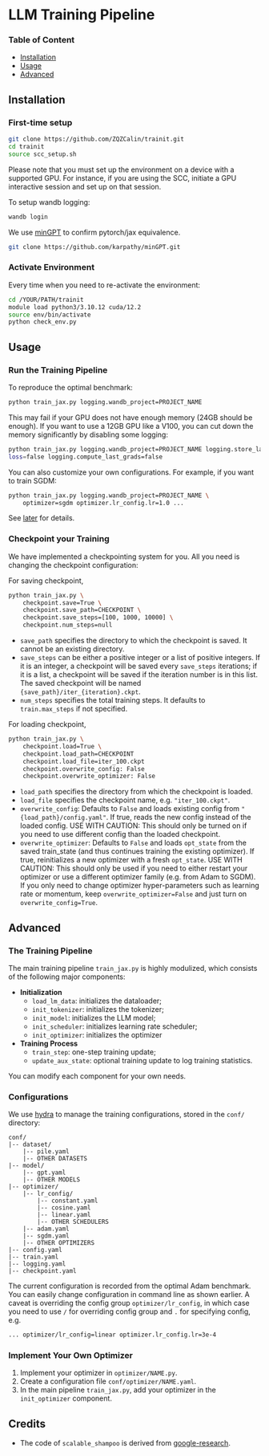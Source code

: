 # LLM Training Pipeline

### Table of Content

- [Installation](#installation)
- [Usage](#usage)
- [Advanced](#advanced)

## Installation

### First-time setup

```bash
git clone https://github.com/ZQZCalin/trainit.git
cd trainit
source scc_setup.sh
```

Please note that you must set up the environment on a device with a supported GPU. For instance, if you are using the SCC, initiate a GPU interactive session and set up on that session.

To setup wandb logging:
```bash
wandb login
```

We use [minGPT](https://github.com/karpathy/minGPT) to confirm pytorch/jax equivalence.
```bash
git clone https://github.com/karpathy/minGPT.git
```

### Activate Environment

Every time when you need to re-activate the environment:

```bash
cd /YOUR/PATH/trainit
module load python3/3.10.12 cuda/12.2
source env/bin/activate
python check_env.py
```

## Usage

### Run the Training Pipeline

To reproduce the optimal benchmark:

```bash
python train_jax.py logging.wandb_project=PROJECT_NAME
```

This may fail if your GPU does not have enough memory (24GB should be enough). If you want to use a 12GB GPU like a V100, you can cut down the memory significantly by disabling some logging:
```bash
python train_jax.py logging.wandb_project=PROJECT_NAME logging.store_last_grads=false logging.store_past_grads=false logging.store_last_params=false logging.compute_last_
loss=false logging.compute_last_grads=false
```

You can also customize your own configurations. For example, if you want to train SGDM:

```bash
python train_jax.py logging.wandb_project=PROJECT_NAME \
    optimizer=sgdm optimizer.lr_config.lr=1.0 ...
```


See [later](#configurations) for details.

### Checkpoint your Training

We have implemented a checkpointing system for you. All you need is changing the checkpoint configuration:

For saving checkpoint,
```bash
python train_jax.py \
    checkpoint.save=True \
    checkpoint.save_path=CHECKPOINT \
    checkpoint.save_steps=[100, 1000, 10000] \
    checkpoint.num_steps=null
```
- `save_path` specifies the directory to which the checkpoint is saved. It cannot be an existing directory.
- `save_steps` can be either a positive integer or a list of positive integers. If it is an integer, a checkpoint will be saved every `save_steps` iterations; if it is a list, a checkpoint will be saved if the iteration number is in this list. The saved checkpoint will be named `{save_path}/iter_{iteration}.ckpt`.
- `num_steps` specifies the total training steps. It defaults to `train.max_steps` if not specified.

For loading checkpoint,
```bash
python train_jax.py \
    checkpoint.load=True \
    checkpoint.load_path=CHECKPOINT
    checkpoint.load_file=iter_100.ckpt
    checkpoint.overwrite_config: False
    checkpoint.overwrite_optimizer: False
```
- `load_path` specifies the directory from which the checkpoint is loaded.
- `load_file` specifies the checkpoint name, e.g. `"iter_100.ckpt"`.
- `overwrite_config`: Defaults to `False` and loads existing config from `"{load_path}/config.yaml"`. If true, reads the new config instead of the loaded config. USE WITH CAUTION: This should only be turned on if you need to use different config than the loaded checkpoint.
- `overwrite_optimizer`: Defaults to `False` and loads `opt_state` from the saved train_state (and thus continues training the existing optimizer). If true, reinitializes a new optimizer with a fresh `opt_state`.  USE WITH CAUTION: This should only be used if you need to either restart your optimizer or use a different optimizer family (e.g. from Adam to SGDM). If you only need to change optimizer hyper-parameters such as learning rate or momentum, keep `overwrite_optimizer=False` and just turn on `overwrite_config=True`.

## Advanced

### The Training Pipeline

The main training pipeline `train_jax.py` is highly modulized, which consists of the following major components:

- **Initialization**
    - `load_lm_data`: initializes the dataloader;
    - `init_tokenizer`: initializes the tokenizer;
    - `init_model`: initializes the LLM model;
    - `init_scheduler`: initializes learning rate scheduler;
    - `init_optimizer`: initializes the optimizer
- **Training Process**
    - `train_step`: one-step training update;
    - `update_aux_state`: optional training update to log training statistics.

You can modify each component for your own needs.

### Configurations

We use [hydra](https://hydra.cc/docs/intro/) to manage the training configurations, stored in the `conf/` directory:
```
conf/
|-- dataset/
    |-- pile.yaml
    |-- OTHER DATASETS
|-- model/
    |-- gpt.yaml
    |-- OTHER MODELS
|-- optimizer/
    |-- lr_config/
        |-- constant.yaml
        |-- cosine.yaml
        |-- linear.yaml
        |-- OTHER SCHEDULERS
    |-- adam.yaml
    |-- sgdm.yaml
    |-- OTHER OPTIMIZERS
|-- config.yaml
|-- train.yaml
|-- logging.yaml
|-- checkpoint.yaml
```
The current configuration is recorded from the optimal Adam benchmark. You can easily change configuration in command line as shown earlier. A caveat is overriding the config group `optimizer/lr_config`, in which case you need to use `/` for overriding config group and `.` for specifying config, e.g.
```bash
... optimizer/lr_config=linear optimizer.lr_config.lr=3e-4
```

### Implement Your Own Optimizer

1. Implement your optimizer in `optimizer/NAME.py`.
2. Create a configuration file `conf/optimizer/NAME.yaml`.
3. In the main pipeline `train_jax.py`, add your optimizer in the `init_optimizer` component.


## Credits

- The code of `scalable_shampoo` is derived from [google-research](https://github.com/google-research/google-research/tree/master/scalable_shampoo).